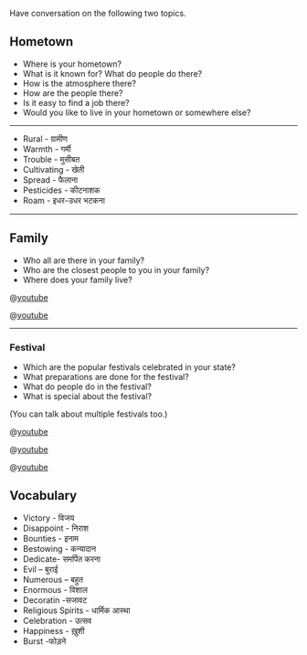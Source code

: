 Have conversation on the following two topics.


## Hometown

* Where is your hometown?
* What is it known for? What do people do there?
* How is the atmosphere there?
* How are the people there?
* Is it easy to find a job there?
* Would you like to live in your hometown or somewhere else?



---
* Rural - ग्रामीण
* Warmth - गर्मी
* Trouble - मुसीबत
* Cultivating - खेती
* Spread - फैलाना
* Pesticides - कीटनाशक
* Roam - इधर-उधर भटकना
----
## Family

* Who all are there in your family?
* Who are the closest people to you in your family?
* Where does your family live?

@[youtube](R49zGknt7EE)

@[youtube](2S9Q_hrpS3I)

---

### Festival
* Which are the popular festivals celebrated in your state?
* What preparations are done for the festival?
* What do people do in the festival?
* What is special about the festival?

(You can talk about multiple festivals too.)

@[youtube](hDPt6koZ9ks)

@[youtube](vv2jgdeRFCE)

@[youtube](ds9DWTBKg0c)



## Vocabulary
* Victory - विजय
* Disappoint - निराश
* Bounties - इनाम
* Bestowing - कन्यादान
* Dedicate- समर्पित करना
* Evil – बुराई
* Numerous –  बहुत
* Enormous - विशाल 
* Decoratin -सजावट
* Religious Spirits - धार्मिक आस्था
* Celebration - उत्सव
* Happiness - ख़ुशी
* Burst -फोड़ने



